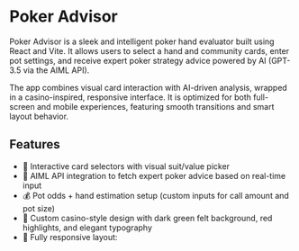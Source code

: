 # Poker Advisor

Poker Advisor is a sleek and intelligent poker hand evaluator built using React and Vite. It allows users to select a hand and community cards, enter pot settings, and receive expert poker strategy advice powered by AI (GPT-3.5 via the AIML API).

The app combines visual card interaction with AI-driven analysis, wrapped in a casino-inspired, responsive interface. It is optimized for both full-screen and mobile experiences, featuring smooth transitions and smart layout behavior.

## Features

- 🎴 Interactive card selectors with visual suit/value picker
- 🧠 AIML API integration to fetch expert poker advice based on real-time input
- 💰 Pot odds + hand estimation setup (custom inputs for call amount and pot size)
- 🎨 Custom casino-style design with dark green felt background, red highlights, and elegant typography
- 📱 Fully responsive layout:

